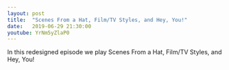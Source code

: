 ```yaml
---
layout: post
title:  "Scenes From a Hat, Film/TV Styles, and Hey, You!"
date:   2019-06-29 21:30:00
youtube: YrNm5yZlaP0
---
```


In this redesigned episode we play Scenes From a Hat, Film/TV Styles, and Hey, You!